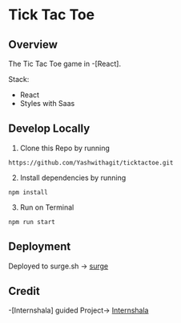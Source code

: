 # Tick Tac Toe

## Overview

The Tic Tac Toe game in -[React].

Stack:

- React
- Styles with Saas

## Develop Locally

1. Clone this Repo by running

```
https://github.com/Yashwithagit/ticktactoe.git
```

2. Install dependencies by running

```
npm install
```

3. Run on Terminal

```
npm run start
```

## Deployment

Deployed to surge.sh -> [surge](https://surge.sh/help/getting-started-with-surge)

## Credit

-[Internshala] guided Project-> [Internshala](https://trainings.internshala.com/)
